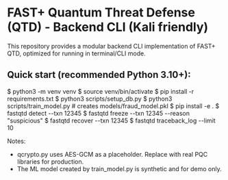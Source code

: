 FAST+ Quantum Threat Defense (QTD) - Backend CLI (Kali friendly)
================================================================

This repository provides a modular backend CLI implementation of FAST+ QTD,
optimized for running in terminal/CLI mode.

Quick start (recommended Python 3.10+):
---------------------------------------
$ python3 -m venv venv
$ source venv/bin/activate
$ pip install -r requirements.txt
$ python3 scripts/setup_db.py
$ python3 scripts/train_model.py   # creates models/fraud_model.pkl
$ pip install -e .
$ fastqtd detect --txn 12345
$ fastqtd freeze --txn 12345 --reason "suspicious"
$ fastqtd recover --txn 12345
$ fastqtd traceback_log --limit 10

Notes:
- qcrypto.py uses AES-GCM as a placeholder. Replace with real PQC libraries for production.
- The ML model created by train_model.py is synthetic and for demo only.
